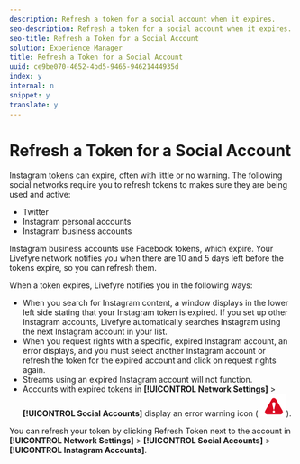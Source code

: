 ```yaml
---
description: Refresh a token for a social account when it expires.
seo-description: Refresh a token for a social account when it expires.
seo-title: Refresh a Token for a Social Account
solution: Experience Manager
title: Refresh a Token for a Social Account
uuid: ce9be070-4652-4bd5-9465-94621444935d
index: y
internal: n
snippet: y
translate: y
---
```


# Refresh a Token for a Social Account

Instagram tokens can expire, often with little or no warning. The following social networks require you to refresh tokens to makes sure they are being used and active:
* Twitter
* Instagram personal accounts
* Instagram business accounts


Instagram business accounts use Facebook tokens, which expire. Your Livefyre network notifies you when there are 10 and 5 days left before the tokens expire, so you can refresh them.

When a token expires, Livefyre notifies you in the following ways:
* When you search for Instagram content, a window displays in the lower left side stating that your Instagram token is expired. If you set up other Instagram accounts, Livefyre automatically searches Instagram using the next Instagram account in your list.
* When you request rights with a specific, expired Instagram account, an error displays, and you must select another Instagram account or refresh the token for the expired account and click on request rights again.
* Streams using an expired Instagram account will not function.
* Accounts with expired tokens in **[!UICONTROL  Network Settings]** > **[!UICONTROL  Social Accounts]** display an error warning icon ( ![](assets/warningError.png)).


You can refresh your token by clicking Refresh Token next to the account in **[!UICONTROL  Network Settings]** > **[!UICONTROL  Social Accounts]** > **[!UICONTROL  Instagram Accounts]**.
